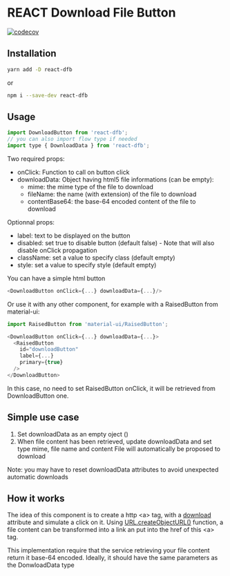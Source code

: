 REACT Download File Button
==========================

[![codecov](https://codecov.io/gh/HugoCapocci/react-download-button/branch/master/graph/badge.svg)](https://codecov.io/gh/HugoCapocci/react-download-button)


Installation
------------

```bash
yarn add -D react-dfb
```

or

```bash
npm i --save-dev react-dfb
```

Usage
-----

```javascript
import DownloadButton from 'react-dfb';
// you can also import flow type if needed
import type { DownloadData } from 'react-dfb';

```

Two required props:
  * onClick: Function to call on button click
  * downloadData: Object having html5 file informations (can be empty):
     * mime: the mime type of the file to download
     * fileName: the name (with extension) of the file to download
     * contentBase64: the base-64 encoded content of the file to download

Optionnal props:
 * label: text to be displayed on the button
 * disabled: set true to disable button (default false) - Note that will also disable onClick propagation
 * className: set a value to specify class (default empty)
 * style: set a value to specify style (default empty)

You can have a simple html button

```javascript
<DownloadButton onClick={...} downloadData={...}/>
```

Or use it with any other component, for example with a RaisedButton from material-ui:

```javascript
import RaisedButton from 'material-ui/RaisedButton';

<DownloadButton onClick={...} downloadData={...}>
  <RaisedButton
    id="downloadButton"
    label={...}
    primary={true}
  />
</DownloadButton>
```

In this case, no need to set RaisedButton onClick, it will be retrieved from DownloadButton one.

Simple use case
---------------

1. Set downloadData as an empty oject ()
2. When file content has been retrieved, update downloadData and set type mime, file name and content
File will automatically be proposed to download

Note: you may have to reset downloadData attributes to avoid unexpected automatic downloads

How it works
------------

The idea of this component is to create a http &lt;a&gt; tag, with a [download](https://www.w3schools.com/tags/att_a_download.asp) attribute and simulate a click on it.
Using [URL.createObjectURL()](https://developer.mozilla.org/en-US/docs/Web/API/URL/createObjectURL) function, a file content can be transformed into a link  an put into the href of this &lt;a&gt; tag.

This implementation require that the service retrieving your file content return it base-64 encoded. Ideally, it should have the same parameters as the DonwloadData type
